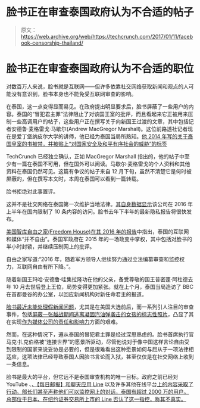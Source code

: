 # 脸书正在审查泰国政府认为不合适的帖子

> 原文：<https://web.archive.org/web/https://techcrunch.com/2017/01/11/facebook-censorship-thailand/>

# 脸书正在审查泰国政府认为不合适的职位

对数百万人来说，脸书就是互联网——但许多依靠社交网络获取新闻和观点的人可能没有意识到，脸书本身也不能免受互联网审查的影响。

在泰国，这一点变得显而易见。在政府提出明显要求后，脸书屏蔽了一些用户的内容。泰国的“冒犯君主罪”法律阻止了对该国王室的批评，而且看起来它正被用来压制一些高调用户的帖子，这些用户正在撰写关于向新国王过渡的文章，其中包括记者安德鲁·麦格雷戈·马歇尔(Andrew MacGregor Marshall)。这位前路透社记者现在是爱丁堡纳皮尔大学的讲师，他已经为泰国当局所熟知。[他 2014 年写的关于泰国皇室的书被禁，并被贴上“对国家安全及和平有序社会的威胁”的标签](https://web.archive.org/web/20221220181255/http://www.telegraph.co.uk/travel/destinations/asia/thailand/articles/Thailand-bans-Britons-book-that-defames-monarchy/)

TechCrunch 已经独立确认，正如 MacGregor Marshall 指出的，他的帖子中至少有一篇在泰国不可用，但在国外可以阅读。马歇尔·麦格雷戈的个人资料和其他资料在泰国仍然可见。这篇有争议的帖子来自 12 月下旬，虽然不清楚它是何时被屏蔽的，但在撰写本文时，本周在泰国可以看到一篇转载。

脸书拒绝对此事置评。

这并不是社交网络在泰国第一次维护当地法律。[其自身数据显示](https://web.archive.org/web/20221220181255/https://govtrequests.facebook.com/country/Thailand/2016-H1/)该公司在 2016 年上半年在国内限制了 10 条内容的访问。脸书去年下半年的最新隐私报告将很快发布。

[美国智库自由之家(Freedom House)在其 2016 年的报告](https://web.archive.org/web/20221220181255/https://freedomhouse.org/report/freedom-net/2016/thailand)中指出，泰国的互联网和媒体“并不自由”。泰国军政府在 2015 年的一场政变中掌权，其中包括对脸书的半小时封锁，并继续压制网上的批评。

自由之家写道:“2016 年，随着军方领导人继续努力通过立法编纂审查和监控权力，互联网自由有所下降。”。

随着新国王玛哈·安德鲁·哇集拉隆功在他的父亲，备受尊敬的国王普密蓬·阿杜德去年 10 月去世后登上王位，局势变得更加紧张。就在上个月，泰国当局造访了 BBC 在首都曼谷的办公室，以回应新闻机构对新任命君主的报道。

[脸书最近未能处理假新闻问题](https://web.archive.org/web/20221220181255/https://techcrunch.com/2016/11/14/facebook-fake-news)，尤其是在美国大选前后，而一系列引人注目的审查事件，包括[屏蔽一张越战期间逃离凝固汽油弹袭击的女孩的标志性照片](https://web.archive.org/web/20221220181255/https://techcrunch.com/2016/09/12/facebook-employees-say-deleting-napalm-girl-photo-was-a-mistake/)，凸显了其在实现[作为媒体公司的责任和影响力](https://web.archive.org/web/20221220181255/https://techcrunch.com/2016/12/21/fbonc/)方面的艰难。

然而，在这种情况下，遵从泰国的冒犯君主罪是经过深思熟虑的。脸书首席执行官马克·扎克伯格被“连接世界”的愿景所驱动，尽管他说对于像中国这样言论自由受到限制的国家来说妥协是必要的，但是很难看出这种愿景如何与屈从于一项法律相适应，这项法律已经导致泰国人因脸书言论而入狱，甚至仅仅是在社交网络上收到一条信息。

脸书是最大的平台，但它远不是泰国审查机构的唯一目标。政府之前已经对 YouTube 、[、【每日邮报】和](https://web.archive.org/web/20221220181255/http://www.dailymail.co.uk/news/article-2638652/MailOnline-gets-blocked-Thailand-publishes-video-revealing-decadent-lifestyle-countrys-Crown-Prince-wife-cavorting-G-string-military-coup-rocks-Bangkok.html)[聊天应用 Line](https://web.archive.org/web/20221220181255/https://techcrunch.com/2016/01/31/southeast-asia-censorsh1t/) 以及许多其他在线平台[上的](https://web.archive.org/web/20221220181255/http://www.adweek.com/socialtimes/government-censorship-blocks-justin-tv-in-thailand/13258)[内容采取了行动。部长们甚至声称他们可以监控网上的对话，泰国有超过 2000 万的用户。总部位于日本、在纽约证券交易所上市的 Line 否认了这一指控，称其不真实。](https://web.archive.org/web/20221220181255/http://news.bbc.co.uk/1/hi/world/asia-pacific/6528303.stm)